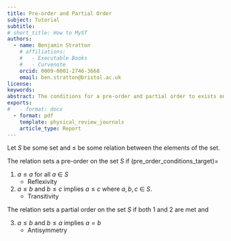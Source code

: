 ```yaml
---
title: Pre-order and Partial Order
subject: Tutorial
subtitle: 
# short_title: How to MyST
authors:
  - name: Benjamin Stratton
    # affiliations:
    #   - Executable Books
    #   - Curvenote
    orcid: 0009-0001-2746-3668
    email: ben.stratton@bristol.ac.uk
license: 
keywords:  
abstract: The conditions for a pre-order and partial order to exists on a set. 
exports:
#   - format: docx
  - format: pdf
    template: physical_review_journals
    article_type: Report
---
```


Let $S$ be some set and $\leq$ be some relation between the elements of the set. 

The relation sets a pre-order on the set $S$ if
(pre_order_conditions_target)=
1. $a \leq a$ for all $a~\in~S$
    - Reflexivity
2. $a \leq b$ and $b \leq c$ implies $a \leq c$ where $a,b,c~\in~S$. 
    - Transitivity 

The relation sets a partial order on the set $S$ if both 1 and 2 are met and

3. $a \leq b$ and $b \leq a$ implies $a=b$
    - Antisymmetry 
